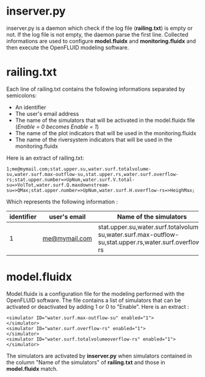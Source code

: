 inserver.py
===============

inserver.py is a daemon which check if the log file (**railing.txt**) is empty or not.
If the log file is not empty, the daemon parse the first line. 
Collected informations are used to configure **model.fluidx** and **monitoring.fluidx** and then execute the OpenFLUID modeling software.

railing.txt
===============

Each line of railing.txt contains the following informations separated by semicolons:
- An identifier
- The user's email address
- The name of the simulators that will be activated in the model.fluidx file (*Enable = 0 becomes Enable = 1*)
- The name of the plot indicators that will be used in the monitoring.fluidx
- The name of the riversystem indicators that will be used in the monitoring.fluidx

Here is an extract of railing.txt:
```
1;me@mymail.com;stat.upper.su,water.surf.totalvolume-su,water.surf.max-outflow-su,stat.upper.rs,water.surf.overflow-rs;stat.upper.number=>UpNum,water.surf.V.total-su=>VolTot,water.surf.Q.maxdownstream-su=>QMax;stat.upper.number=>UpNum,water.surf.H.overflow-rs=>HeighMax;
```

Which represents the following information : 

| identifier | user's email  | Name of the simulators                                                                                 | plot indicators                                                                            | riversystem indicators                                      |
|------------|---------------|--------------------------------------------------------------------------------------------------------|--------------------------------------------------------------------------------------------|-------------------------------------------------------------|
| 1          | me@mymail.com | stat.upper.su,water.surf.totalvolume-su,water.surf.max-outflow-su,stat.upper.rs,water.surf.overflow-rs | stat.upper.number=>UpNum,water.surf.V.total-su=>VolTot,water.surf.Q.maxdownstream-su=>QMax | stat.upper.number=>UpNum,water.surf.H.overflow-rs=>HeighMax |

model.fluidx
===============

Model.fluidx is a configuration file for the modeling performed with the OpenFLUID software. 
The file contains a list of simulators that can be activated or deactivated by adding 1 or 0 to "Enable".
Here is an extract : 
```
<simulator ID="water.surf.max-outflow-su" enabled="1">
</simulator>
<simulator ID="water.surf.overflow-rs" enabled="1">
</simulator>
<simulator ID="water.surf.totalvolumeoverflow-rs" enabled="1">
</simulator> 
```
The simulators are activated by **inserver.py** when simulators contained in the column "Name of the simulators" of **railing.txt** and those in **model.fluidx** match.
